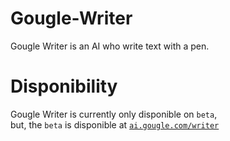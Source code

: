 # Gougle-Writer
Gougle Writer is an AI who write text with a pen.

# Disponibility
Gougle Writer is currently only disponible on `beta`, <br>
but, the `beta` is disponible at <a href="ai.gougle.com/writer">`ai.gougle.com/writer`</a>
